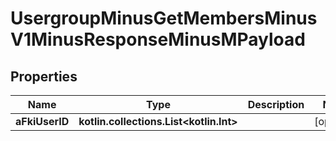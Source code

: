 
# UsergroupMinusGetMembersMinusV1MinusResponseMinusMPayload

## Properties
Name | Type | Description | Notes
------------ | ------------- | ------------- | -------------
**aFkiUserID** | **kotlin.collections.List&lt;kotlin.Int&gt;** |  |  [optional]



